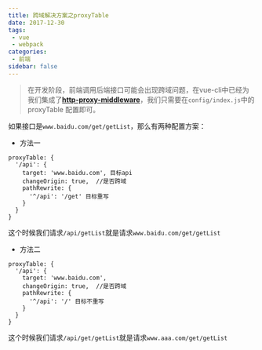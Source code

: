 ```yaml
---
title: 跨域解决方案之proxyTable  
date: 2017-12-30
tags:
 - vue
 - webpack
categories: 
 - 前端
sidebar: false
---
```


> 在开发阶段，前端调用后端接口可能会出现跨域问题，在vue-cli中已经为我们集成了[**http-proxy-middleware**](https://github.com/chimurai/http-proxy-middleware)，我们只需要在`config/index.js`中的proxyTable 配置即可。

<!-- more -->

如果接口是`www.baidu.com/get/getList`，那么有两种配置方案：
- 方法一
```ecmascript 6
proxyTable: {
  '/api': {
    target: 'www.baidu.com', 目标api 
    changeOrigin: true,  //是否跨域
    pathRewrite: {
      '^/api': '/get' 目标重写
    }
  }
}
```
这个时候我们请求`/api/getList`就是请求`www.baidu.com/get/getList`
- 方法二
```ecmascript 6
proxyTable: {
  '/api': {
    target: 'www.baidu.com',
    changeOrigin: true,  //是否跨域
    pathRewrite: {
      '^/api': '/' 目标不重写  
    }
  }
}
```
这个时候我们请求`/api/get/getList`就是请求`www.aaa.com/get/getList`
